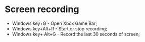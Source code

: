 # Screen recording

- Windows key+G - Open Xbox Game Bar;
- Windows key+Alt+R - Start or stop recording;
- Windows key+ Alt+G - Record the last 30 seconds of screen;